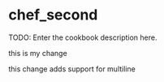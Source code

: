 # chef_second

TODO: Enter the cookbook description here.

this is my change

this change adds support for multiline
